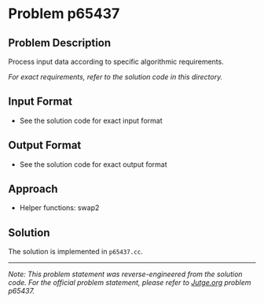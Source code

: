 # Problem p65437

## Problem Description

Process input data according to specific algorithmic requirements.

*For exact requirements, refer to the solution code in this directory.*

## Input Format

- See the solution code for exact input format

## Output Format

- See the solution code for exact output format

## Approach

- Helper functions: swap2

## Solution

The solution is implemented in `p65437.cc`.

---

*Note: This problem statement was reverse-engineered from the solution code. For the official problem statement, please refer to [Jutge.org](https://jutge.org/) problem p65437.*
